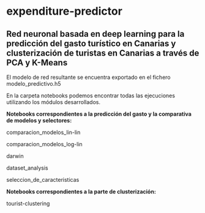 # expenditure-predictor

## Red neuronal basada en deep learning para la predicción del gasto turístico en Canarias y clusterización de turistas en Canarias a través de PCA y K-Means

El modelo de red resultante se encuentra exportado en el fichero modelo_predictivo.h5

En la carpeta notebooks podemos encontrar todas las ejecuciones utilizando los módulos desarrollados.

**Notebooks correspondientes a la predicción del gasto y la comparativa de modelos y selectores:**

comparacion_modelos_lin-lin

comparacion_modelos_log-lin

darwin

dataset_analysis

seleccion_de_caracteristicas

**Notebooks correspondientes a la parte de clusterización:**

tourist-clustering

